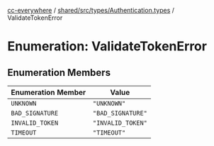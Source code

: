 [cc-everywhere](../../../../../index.md) / [shared/src/types/Authentication.types](../index.md) / ValidateTokenError

# Enumeration: ValidateTokenError

## Enumeration Members

| Enumeration Member | Value |
| ------ | ------ |
| `UNKNOWN` | `"UNKNOWN"` |
| `BAD_SIGNATURE` | `"BAD_SIGNATURE"` |
| `INVALID_TOKEN` | `"INVALID_TOKEN"` |
| `TIMEOUT` | `"TIMEOUT"` |
